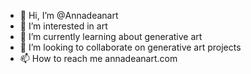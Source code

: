 - 👋 Hi, I’m @Annadeanart
- 👀 I’m interested in art
- 🌱 I’m currently learning about generative art
- 💞️ I’m looking to collaborate on generative art projects
- 📫 How to reach me annadeanart.com

<!---
Annadeanart/Annadeanart is a ✨ special ✨ repository because its `README.md` (this file) appears on your GitHub profile.
You can click the Preview link to take a look at your changes.
--->
